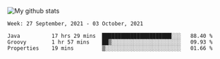 ![My github stats](https://github-readme-stats.vercel.app/api?username=romvoid95&theme=gruvbox&include_all_commits=true&show_icons=true")

<!--START_SECTION:waka-->
```text
Week: 27 September, 2021 - 03 October, 2021

Java          17 hrs 29 mins  ██████████████████████░░░   88.40 % 
Groovy        1 hr 57 mins    ██▒░░░░░░░░░░░░░░░░░░░░░░   09.93 % 
Properties    19 mins         ▒░░░░░░░░░░░░░░░░░░░░░░░░   01.66 % 
```
<!--END_SECTION:waka-->
